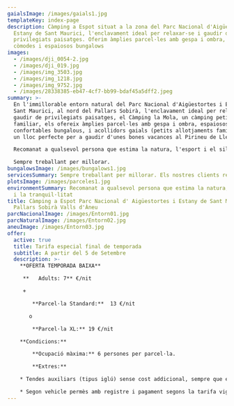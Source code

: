 ```yaml
---
gaialsImage: /images/gaials1.jpg
templateKey: index-page
description: Càmping a Espot situat a la zona del Parc Nacional d'Aigüestortes i
  Estany de Sant Maurici, l'enclavament ideal per relaxar-se i gaudir de
  privilegiats paisatges. Oferim àmplies parcel·les amb gespa i ombra, així com
  còmodes i espaiosos bungalows
images:
  - /images/dji_0054-2.jpg
  - /images/dji_019.jpg
  - /images/img_3503.jpg
  - /images/img_1218.jpg
  - /images/img_9752.jpg
  - /images/28338385-eb47-4cf7-bb99-bdaf45a5dff2.jpeg
summary: >-
  En l'immillorable entorn natural del Parc Nacional d'Aigüestortes i Estany de
  Sant Maurici, al nord del Pallars Sobirà, l'enclavament ideal per relaxar-se i
  gaudir de privilegiats paisatges, el Càmping la Mola, un càmping petit i
  familiar, els ofereix àmplies parcel·les amb gespa i ombra, espaiosos i
  confortables bungalous, i acollidors gaials (petits allotjaments familiars),
  un lloc perfecte per a gaudir d'unes bones vacances al Pirineu de Lleida.

  Recomanat a qualsevol persona que estima la natura, l'esport i el silenci.

  Sempre treballant per millorar.                                                                                                                                   Els nostres clients repeteixen i ens recomanen.
bungalowsImage: /images/bungalows1.jpg
servicesSummary: Sempre treballant per millorar. Els nostres clients repeteixen i ens recomanen.
plotsImage: /images/parceles1.jpg
environmentSummary: Recomanat a qualsevol persona que estima la natura, l'esport
  i la tranquil·litat
title: Càmping a Espot Parc Nacional d' Aigüestortes i Estany de Sant Maurici
  Pallars Sobirà Valls d'Àneu
parcNacionalImage: /images/Entorn01.jpg
parcNaturalImage: /images/Entorn02.jpg
aneuImage: /images/Entorn03.jpg
offer:
  active: true
  title: Tarifa especial final de temporada
  subtitle: A partir del 5 de Setembre
  description: >-
    **O﻿FERTA TEMPORADA BAIXA**

     ﻿**   Adults: 7** €/nit

     +

        **Parcel·la Standard:**  13 €/nit

       o

        **Parcel·la XL:** 19 €/nit

    **Condicions:**

        **Ocupació màxima:** 6 persones per parcel·la.

        **Extres:**

    * Tendes auxiliars (tipus iglú) sense cost addicional, sempre que estiguin dins dels límits de la parcel·la.

    * Segon vehicle permès amb registre i pagament segons la tarifa vigent, ha d'estacionar-se a la mateixa parcel·la.
---
```

